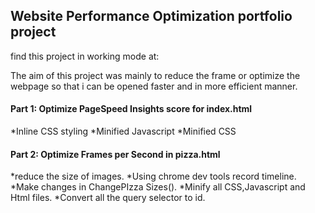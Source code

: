 ## Website Performance Optimization portfolio project

find this project in working mode  at:

The aim of this project was mainly to reduce the frame or optimize the webpage so that i can be opened faster and in more efficient manner.




#### Part 1: Optimize PageSpeed Insights score for index.html

 *Inline CSS styling
 *Minified Javascript
 *Minified CSS

#### Part 2: Optimize Frames per Second in pizza.html

*reduce the size of images.
*Using chrome dev tools record timeline.
*Make changes in ChangePIzza Sizes().
*Minify all CSS,Javascript and Html files.
*Convert all the query selector to id.
